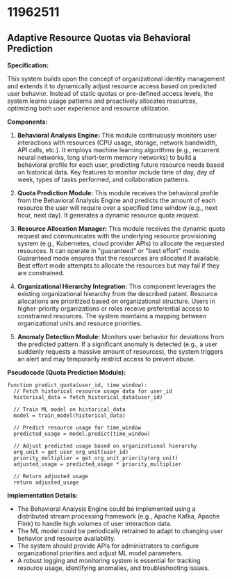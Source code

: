 # 11962511

## Adaptive Resource Quotas via Behavioral Prediction

**Specification:**

This system builds upon the concept of organizational identity management and extends it to dynamically adjust resource access based on predicted user behavior. Instead of static quotas or pre-defined access levels, the system learns usage patterns and proactively allocates resources, optimizing both user experience and resource utilization.

**Components:**

1.  **Behavioral Analysis Engine:** This module continuously monitors user interactions with resources (CPU usage, storage, network bandwidth, API calls, etc.). It employs machine learning algorithms (e.g., recurrent neural networks, long short-term memory networks) to build a behavioral profile for each user, predicting future resource needs based on historical data.  Key features to monitor include time of day, day of week, types of tasks performed, and collaboration patterns.

2.  **Quota Prediction Module:** This module receives the behavioral profile from the Behavioral Analysis Engine and predicts the amount of each resource the user will require over a specified time window (e.g., next hour, next day).  It generates a dynamic resource quota request.

3.  **Resource Allocation Manager:** This module receives the dynamic quota request and communicates with the underlying resource provisioning system (e.g., Kubernetes, cloud provider APIs) to allocate the requested resources.  It can operate in "guaranteed" or "best effort" mode. Guaranteed mode ensures that the resources are allocated if available. Best effort mode attempts to allocate the resources but may fail if they are constrained.

4.  **Organizational Hierarchy Integration:** This component leverages the existing organizational hierarchy from the described patent. Resource allocations are prioritized based on organizational structure.  Users in higher-priority organizations or roles receive preferential access to constrained resources. The system maintains a mapping between organizational units and resource priorities.

5.  **Anomaly Detection Module:**  Monitors user behavior for deviations from the predicted pattern.  If a significant anomaly is detected (e.g., a user suddenly requests a massive amount of resources), the system triggers an alert and may temporarily restrict access to prevent abuse.

**Pseudocode (Quota Prediction Module):**

```
function predict_quota(user_id, time_window):
  // Fetch historical resource usage data for user_id
  historical_data = fetch_historical_data(user_id)

  // Train ML model on historical_data
  model = train_model(historical_data)

  // Predict resource usage for time_window
  predicted_usage = model.predict(time_window)

  // Adjust predicted usage based on organizational hierarchy
  org_unit = get_user_org_unit(user_id)
  priority_multiplier = get_org_unit_priority(org_unit)
  adjusted_usage = predicted_usage * priority_multiplier

  // Return adjusted usage
  return adjusted_usage
```

**Implementation Details:**

*   The Behavioral Analysis Engine could be implemented using a distributed stream processing framework (e.g., Apache Kafka, Apache Flink) to handle high volumes of user interaction data.
*   The ML model could be periodically retrained to adapt to changing user behavior and resource availability.
*   The system should provide APIs for administrators to configure organizational priorities and adjust ML model parameters.
*   A robust logging and monitoring system is essential for tracking resource usage, identifying anomalies, and troubleshooting issues.